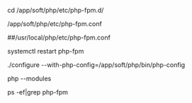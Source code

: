 

cd /app/soft/php/etc/php-fpm.d/

/app/soft/php/etc/php-fpm.conf

\#\#/usr/local/php/etc/php-fpm.conf

systemctl restart php-fpm

./configure --with-php-config=/app/soft/php/bin/php-config



php --modules

ps -ef\|grep php-fpm

